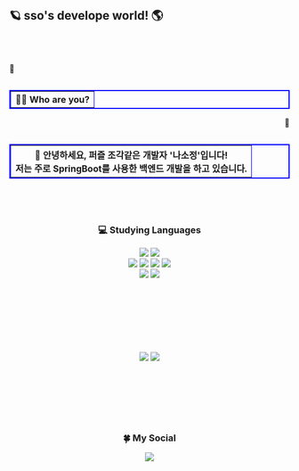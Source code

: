 🪐 sso's develope world! 🌎
<br>
---
<br>
<br>

<table width="300" border="2" bordercolor="blue" align="left">
        <tr>
          <p align="left">💬</p>
          <th>🙋‍♀️ Who are you?</th>
        </tr>
</table>

<br>

<table width="300" border="2" bordercolor="blue" align="right">
        <tr>
          <p align="right">💬</p>
          <th>🐬 안녕하세요, 퍼즐 조각같은 개발자 '나소정'입니다!<br>저는 주로 SpringBoot를 사용한 백엔드 개발을 하고 있습니다.</th>
        </tr>
</table>

<br>
<br>
<br>
<br>
<br>
<br>
<br>
<br>

<h3><p align="center">💻 Studying Languages</p></h3>
<div align="center">
  <img src="https://img.shields.io/badge/java-007396?style=for-the-badge&logo=java&logoColor=white">
  <img src="https://img.shields.io/badge/Spring Boot-6DB33F?style=for-the-badge&logo=Spring Boot&logoColor=white">
        <br>
  <img src="https://img.shields.io/badge/C-A8B9CC?style=for-the-badge&logo=C&logoColor=white">
  <img src="https://img.shields.io/badge/C++-00599C?style=for-the-badge&logo=c++&logoColor=white">
  <img src="https://img.shields.io/badge/PHP-777BB4?style=for-the-badge&logo=PHP&logoColor=white">
  <img src="https://img.shields.io/badge/Node.js-5FA04E?style=for-the-badge&logo=Node.js&logoColor=white">
        <br>
  <img src="https://img.shields.io/badge/MySQL-4479A1?style=for-the-badge&logo=MySQL&logoColor=white">
  <img src="https://img.shields.io/badge/Oracle DB-F80000?style=for-the-badge&logo=Oracle&logoColor=white">
  </div>

<br><br><br><br><br><br>

  <div align=center>
        <img src="https://github-readme-stats.vercel.app/api?username=phinsso">
        <img src="https://github-readme-stats.vercel.app/api/top-langs/?username=phinsso&layout=compact">
  </div>

  <br>
  <br>
  <br>
  <br>
  <br>
  <br>
  
  <h3><p align="center">🍀 My Social
  <div align="center">
    <a href="https://velog.io/@phinsso/posts"><img src="https://img.shields.io/badge/velog-20c997.svg?style=for-the-badge&logo=velog&logoColor=white"/></a>
    </div>
    
  <br>
  <br>


  
  
<!--
**phinsso/phinsso** is a ✨ _special_ ✨ repository because its `README.md` (this file) appears on your GitHub profile.

Here are some ideas to get you started:

- 🔭 I’m currently working on ...
- 🌱 I’m currently learning ...
- 👯 I’m looking to collaborate on ...
- 🤔 I’m looking for help with ...
- 💬 Ask me about ...
- 📫 How to reach me: ...
- 😄 Pronouns: ...
- ⚡ Fun fact: ...
-->
